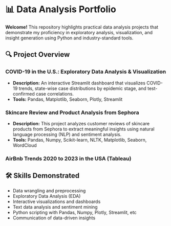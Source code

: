 # 📊 Data Analysis Portfolio

**Welcome!** This repository highlights practical data analysis projects that demonstrate my proficiency in exploratory analysis, visualization, and insight generation using Python and industry-standard tools.

## 🔍 Project Overview

### COVID-19 in the U.S.: Exploratory Data Analysis & Visualization

- **Description:** An interactive Streamlit dashboard that visualizes COVID-19 trends, state-wise case distributions by epidemic stage, and test-confirmed case correlations.
- **Tools:** Pandas, Matplotlib, Seaborn, Plotly, Streamlit

### Skincare Review and Product Analysis from Sephora

- **Description:** This project analyzes customer reviews of skincare products from Sephora to extract meaningful insights using natural language processing (NLP) and sentiment analysis.
- **Tools:** Pandas, Numpy, Scikit-learn, NLTK, Matplotlib, Seaborn, WordCloud

### AirBnb Trends 2020 to 2023 in the USA (Tableau)

## 🛠️ Skills Demonstrated

- Data wrangling and preprocessing
- Exploratory Data Analysis (EDA)
- Interactive visualizations and dashboards
- Text data analysis and sentiment mining
- Python scripting with Pandas, Numpy, Plotly, Streamlit, etc
- Communication of data-driven insights
